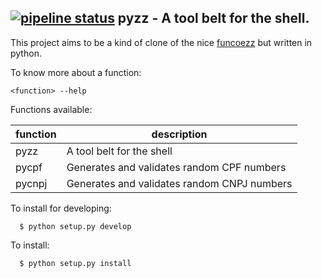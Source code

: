 [![pipeline status](https://api.travis-ci.org/faustovaz/pyzz.svg?branch=master)](https://travis-ci.org/faustovaz/pyzz)
pyzz - A tool belt for the shell.
---------------------------------

This project aims to be a kind of clone of the nice [funcoezz](https://github.com/funcoeszz/funcoeszz)
but written in python.

To know more about a function:

```
<function> --help
```

Functions available:

| function | description |
-----------|--------------
pyzz | A tool belt for the shell
pycpf | Generates and validates random CPF numbers
pycnpj | Generates and validates random CNPJ numbers

To install for developing:

```
  $ python setup.py develop
```

To install:

```
  $ python setup.py install
```
